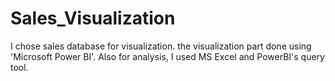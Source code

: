 # Sales_Visualization
I chose sales database for visualization. the visualization part done using 'Microsoft Power BI'. Also for analysis, I used MS Excel and PowerBI's query tool.
